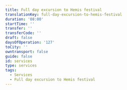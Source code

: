 ```yaml
---
title: Full day excursion to Hemis festival
translationKey: full-day-excursion-to-hemis-festival
duration: '08:00'
startTime: ''
transfer: ''
transferCode: ''
draft: false
daysOfOperation: '127'
toCity: ''
owntransport: false
guide: false
id: services
type: services
tags:
  - Services
  - Full day excursion to Hemis festival
---
```

